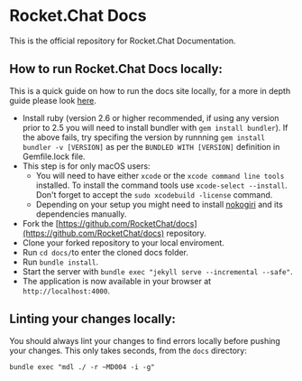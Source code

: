 # Rocket.Chat Docs

This is the official repository for Rocket.Chat Documentation.

## How to run Rocket.Chat Docs locally:

This is a quick guide on how to run the docs site locally, for a more in depth guide please look [here](contributing/documentation/).

* Install ruby \(version 2.6 or higher recommended, if using any version prior to 2.5 you will need to install bundler with `gem install bundler`\). If the above fails, try specifing the version by runnning `gem install bundler -v [VERSION]` as per the `BUNDLED WITH [VERSION]` definition in Gemfile.lock file.
* This step is for only macOS users:
  * You will need to have either `xcode` or the `xcode command line tools` installed. To install the command tools use `xcode-select --install`. Don't forget to accept the `sudo xcodebuild -license` command.
  * Depending on your setup you might need to install [nokogiri](http://www.nokogiri.org/tutorials/installing_nokogiri.html) and its dependencies manually.
* Fork the [https://github.com/RocketChat/docs](https://github.com/RocketChat/docs) repository.
* Clone your forked repository to your local enviroment.
* Run `cd docs/`to enter the cloned docs folder.
* Run `bundle install`.
* Start the server with `bundle exec "jekyll serve --incremental --safe"`.
* The application is now available in your browser at `http://localhost:4000`.

## Linting your changes locally:

You should always lint your changes to find errors locally before pushing your changes. This only takes seconds, from the `docs` directory:

```text
bundle exec "mdl ./ -r ~MD004 -i -g"
```

